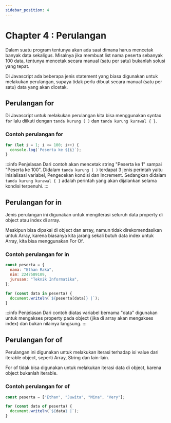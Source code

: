 ```yaml
---
sidebar_position: 4
---
```


# Chapter 4 : Perulangan

Dalam suatu program tentunya akan ada saat dimana harus mencetak banyak data sekaligus. Misalnya jika membuat list nama peserta sebanyak 100 data, tentunya mencetak secara manual (satu per satu) bukanlah solusi yang tepat.

Di Javascript ada beberapa jenis statement yang biasa digunakan untuk melakukan perulangan, supaya tidak perlu dibuat secara manual (satu per satu) data yang akan dicetak.

## Perulangan for

Di Javascript untuk melakukan perulangan kita bisa menggunakan syntax `for` lalu diikuti dengan `tanda kurung ( )` dan `tanda kurung kurawal { }`.

### Contoh perulangan for

```jsx title="script.js"
for (let i = 1; i <= 100; i++) {
  console.log(`Peserta ke ${i}`);
}
```

:::info Penjelasan
Dari contoh akan mencetak string "Peserta ke 1" sampai "Peserta ke 100". Didalam `tanda kurung ( )` terdapat 3 jenis perintah yaitu inisialisasi variabel, Pengecekan kondisi dan Increment. Sedangkan didalam `tanda kurung kurawal { }` adalah perintah yang akan dijalankan selama kondisi terpenuhi.
:::

## Perulangan for in

Jenis perulangan ini digunakan untuk mengiterasi seluruh data property di object atau index di array.

Meskipun bisa dipakai di object dan array, namun tidak direkomendasikan untuk Array, karena biasanya kita jarang sekali butuh data index untuk Array, kita bisa menggunakan For Of.

### Contoh perulangan for in

```jsx title="script.js"
const peserta = {
  nama: "Ethan Raka",
  nim: 2247589109,
  jurusan: "Teknik Informatika",
};

for (const data in peserta) {
  document.writeln(`${peserta[data]} |`);
}
```

:::info Penjelasan
Dari contoh diatas variabel bernama "data" digunakan untuk mengakses property pada object (jika di array akan mengakses index) dan bukan nilainya langsung.
:::

## Perulangan for of

Perulangan ini digunakan untuk melakukan iterasi terhadap isi value dari iterable object, seperti Array, String dan lain-lain.

For of tidak bisa digunakan untuk melakukan iterasi data di object, karena object bukanlah iterable.

### Contoh perulangan for of

```jsx title="script.js"
const peserta = ["Ethan", "Juwita", "Mina", "Very"];

for (const data of peserta) {
  document.writeln(`${data} |`);
}
```
